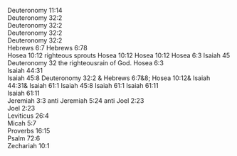 Deuteronomy 11:14	
Deuteronomy 32:2	
Deuteronomy 32:2	
Deuteronomy 32:2	
Deuteronomy 32:2	
Hebrews 6:7	
Hebrews 6:78	
Hosea 10:12	righteous sprouts
Hosea 10:12	
Hosea 10:12	
Hosea 6:3	Isaiah 45 Deuteronomy 32 the righteousrain of God.
Hosea 6:3	
Isaiah 44:31	
Isaiah 45:8	Deuteronomy 32:2 & Hebrews 6:7&8; Hosea 10:12& Isaiah 44:31& Isaiah 61:1
Isaiah 45:8	
Isaiah 61:1	
Isaiah 61:11	
Isaiah 61:11	
Jeremiah 3:3	anti
Jeremiah 5:24	anti
Joel 2:23	
Joel 2:23	
Leviticus 26:4	
Micah 5:7	
Proverbs 16:15	
Psalm 72:6	
Zechariah 10:1	
